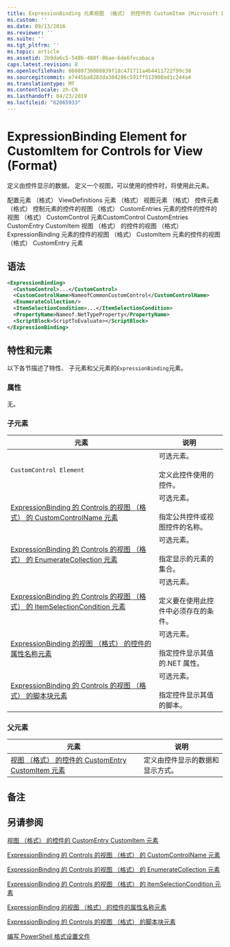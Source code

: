 ```yaml
---
title: ExpressionBinding 元素视图 （格式） 的控件的 CustomItem |Microsoft Docs
ms.custom: ''
ms.date: 09/13/2016
ms.reviewer: ''
ms.suite: ''
ms.tgt_pltfrm: ''
ms.topic: article
ms.assetid: 2b9da6c5-548b-480f-86ae-6de6fecabaca
caps.latest.revision: 8
ms.openlocfilehash: 06089730008839f18c471711a4b4411722f99c38
ms.sourcegitcommit: e7445ba8203da304286c591ff513900ad1c244a4
ms.translationtype: MT
ms.contentlocale: zh-CN
ms.lasthandoff: 04/23/2019
ms.locfileid: "62065933"
---
```

# <a name="expressionbinding-element-for-customitem-for-controls-for-view-format"></a>ExpressionBinding Element for CustomItem for Controls for View (Format)

定义由控件显示的数据。 定义一个视图，可以使用的控件时，将使用此元素。

配置元素 （格式） ViewDefinitions 元素 （格式） 视图元素 （格式） 控件元素 （格式） 控制元素的控件的视图 （格式） CustomEntries 元素的控件的控件的视图 （格式） CustomControl 元素CustomControl CustomEntries CustomEntry CustomItem 视图 （格式） 的控件的视图 （格式） ExpressionBinding 元素的控件的视图 （格式） CustomItem 元素的控件的视图 （格式） CustomEntry 元素

## <a name="syntax"></a>语法

```xml
<ExpressionBinding>
  <CustomControl>...</CustomControl>
  <CustomControlName>NameofCommonCustomControl</CustomControlName>
  <EnumerateCollection/>
  <ItemSelectionCondition>...</ItemSelectionCondition>
  <PropertyName>Nameof.NetTypeProperty</PropertyName>
  <ScriptBlock>ScriptToEvaluate></ScriptBlock>
</ExpressionBinding>
```

## <a name="attributes-and-elements"></a>特性和元素

以下各节描述了特性、 子元素和父元素的`ExpressionBinding`元素。

### <a name="attributes"></a>属性

无。

### <a name="child-elements"></a>子元素

|元素|说明|
|-------------|-----------------|
|`CustomControl Element`|可选元素。<br /><br /> 定义此控件使用的控件。|
|[ExpressionBinding 的 Controls 的视图 （格式） 的 CustomControlName 元素](./customcontrolname-element-for-expressionbinding-for-controls-for-view-format.md)|可选元素。<br /><br /> 指定公共控件或视图控件的名称。|
|[ExpressionBinding 的 Controls 的视图 （格式） 的 EnumerateCollection 元素](./enumeratecollection-element-for-expressionbinding-for-controls-for-view-format.md)|可选元素。<br /><br /> 指定显示的元素的集合。|
|[ExpressionBinding 的 Controls 的视图 （格式） 的 ItemSelectionCondition 元素](./itemselectioncondition-element-for-expressionbinding-for-controls-for-view-format.md)|可选元素。<br /><br /> 定义要在使用此控件中必须存在的条件。|
|[ExpressionBinding 的视图 （格式） 的控件的属性名称元素](./propertyname-element-for-expressionbinding-for-controls-for-view-format.md)|可选元素。<br /><br /> 指定控件显示其值的.NET 属性。|
|[ExpressionBinding 的 Controls 的视图 （格式） 的脚本块元素](./scriptblock-element-for-expressionbinding-for-controls-for-view-format.md)|可选元素。<br /><br /> 指定控件显示其值的脚本。|

### <a name="parent-elements"></a>父元素

|元素|说明|
|-------------|-----------------|
|[视图 （格式） 的控件的 CustomEntry CustomItem 元素](./customitem-element-for-customentry-for-controls-for-view-format.md)|定义由控件显示的数据和显示方式。|

## <a name="remarks"></a>备注

## <a name="see-also"></a>另请参阅

[视图 （格式） 的控件的 CustomEntry CustomItem 元素](./customitem-element-for-customentry-for-controls-for-view-format.md)

[ExpressionBinding 的 Controls 的视图 （格式） 的 CustomControlName 元素](./customcontrolname-element-for-expressionbinding-for-controls-for-view-format.md)

[ExpressionBinding 的 Controls 的视图 （格式） 的 EnumerateCollection 元素](./enumeratecollection-element-for-expressionbinding-for-controls-for-view-format.md)

[ExpressionBinding 的 Controls 的视图 （格式） 的 ItemSelectionCondition 元素](./itemselectioncondition-element-for-expressionbinding-for-controls-for-view-format.md)

[ExpressionBinding 的视图 （格式） 的控件的属性名称元素](./propertyname-element-for-expressionbinding-for-controls-for-view-format.md)

[ExpressionBinding 的 Controls 的视图 （格式） 的脚本块元素](./scriptblock-element-for-expressionbinding-for-controls-for-view-format.md)

[编写 PowerShell 格式设置文件](./writing-a-powershell-formatting-file.md)
